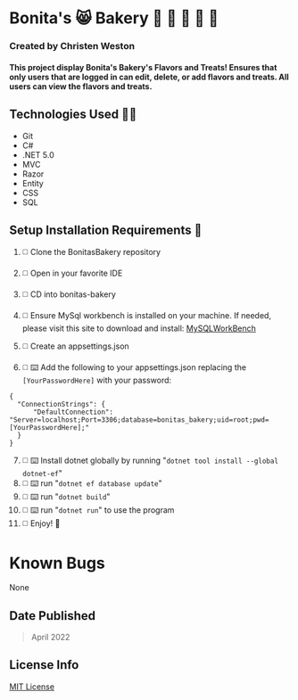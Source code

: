 # Bonita's :smile_cat: Bakery :croissant: :bagel: :cake: :cupcake: :doughnut:

### Created by Christen Weston

#### This project display Bonita's Bakery's Flavors and Treats! Ensures that only users that are logged in can edit, delete, or add flavors and treats. All users can view the flavors and treats.

## Technologies Used :woman_technologist:

* Git
* C#
* .NET 5.0
* MVC
* Razor
* Entity
* CSS
* SQL

## Setup Installation Requirements :scroll:

1. :white_medium_square:  Clone the BonitasBakery repository
2. :white_medium_square:  Open in your favorite IDE
3. :white_medium_square:  CD into bonitas-bakery
4. :white_medium_square:  Ensure MySql workbench is installed on your machine. If needed, please visit this site to download and install: [MySQLWorkBench]("https://www.mysql.com/products/workbench/")

5. :white_medium_square:  Create an appsettings.json
6. :white_medium_square: :keyboard: Add the following to your appsettings.json replacing the ```[YourPasswordHere]``` with your password:
```
{
  "ConnectionStrings": {
      "DefaultConnection": "Server=localhost;Port=3306;database=bonitas_bakery;uid=root;pwd=[YourPasswordHere];"
  }
}
```
7. :white_medium_square: :keyboard: Install dotnet globally by running "``dotnet tool install --global dotnet-ef``"
8. :white_medium_square: :keyboard: run "``dotnet ef database update``"
9. :white_medium_square: :keyboard: run "``dotnet build``"
10. :white_medium_square: :keyboard: run "``dotnet run``" to use the program
11. :white_medium_square:  Enjoy! :partying_face:

# Known Bugs
None

## Date Published
>April 2022

## License Info
[MIT License](https://opensource.org/licenses/MIT)